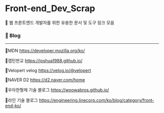 # Front-end_Dev_Scrap
📌 웹 프론트엔드 개발자를 위한 유용한 문서 및 도구 링크 모음



### 📄 Blog
---

📄MDN https://developer.mozilla.org/ko/

📄캡틴판교 https://joshua1988.github.io/

📄Velopert velog  https://velog.io/@velopert

📄NAVER D2 https://d2.naver.com/home

📄우아한형제 기술 블로그 https://woowabros.github.io/

📄라인 기술 블로그 https://engineering.linecorp.com/ko/blog/category/front-end-ko/
